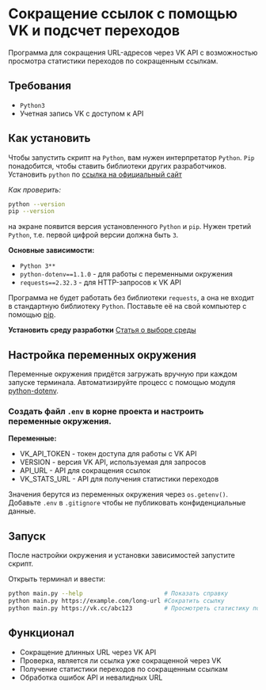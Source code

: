 # Сокращение ссылок с помощью VK и подсчет переходов
Программа для сокращения URL-адресов через VK API с возможностью просмотра статистики переходов по сокращенным ссылкам.

## Требования
- `Python3`
- Учетная запись VK с доступом к API

## Как установить
Чтобы запустить скрипт на `Python`, вам нужен интерпретатор `Python`. `Pip` понадобится, чтобы ставить библиотеки других разработчиков.
Установить `python` по [ссылка на официальный сайт](https://www.python.org/)

*Как проверить:* 

```bash
python --version
pip --version
```
на экране появится версия установленного `Python` и `pip`. Нужен третий `Python`, т.е. первой цифрой версии должна быть `3`.

**Основные зависимости:**
- `Python 3**`
- `python-dotenv==1.1.0` - для работы с переменными окружения
- `requests==2.32.3` - для HTTP-запросов к VK API

Программа не будет работать без библиотеки `requests`, а она не входит в стандартную библиотеку `Python`. Поставьте её на свой компьютер с помощью [pip](https://dvmn.org/encyclopedia/pip/pip_basic_usage/).

**Установить среду разработки**
[Статья о выборе среды](https://tproger.ru/articles/python-ide)

## Настройка переменных окружения
Переменные окружения придётся загружать вручную при каждом запуске терминала. Автоматизируйте процесс с помощью модуля [python-dotenv](https://pypi.org/project/python-dotenv/0.9.1/).

### Создать файл `.env` в корне проекта и настроить переменные окружения.
**Переменные:**
- VK_API_TOKEN - токен доступа для работы с VK API
- VERSION - версия VK API, используемая для запросов
- API_URL - API для сокращения ссылок
- VK_STATS_URL - API для получения статистики переходов

Значения берутся из переменных окружения через `os.getenv()`.
Добавьте `.env` в `.gitignore` чтобы не публиковать конфиденциальные данные.

## Запуск
После настройки окружения и установки зависимостей запустите скрипт.

Открыть терминал и ввести:
```bash
python main.py --help                       # Показать справку
python main.py https://example.com/long-url #Сократить ссылку
python main.py https://vk.cc/abc123         # Просмотреть статистику по сокращенной ссылке
```

## Функционал
- Сокращение длинных URL через VK API
- Проверка, является ли ссылка уже сокращенной через VK
- Получение статистики переходов по сокращенным ссылкам
- Обработка ошибок API и невалидных URL